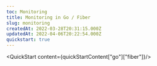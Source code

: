 ```yaml
---
toc: Monitoring
title: Monitoring in Go / Fiber 
slug: monitoring
createdAt: 2022-03-28T20:31:15.000Z
updatedAt: 2022-04-06T20:22:54.000Z
quickstart: true
---
```


<QuickStart content={quickStartContent["go"]["fiber"]}/>
